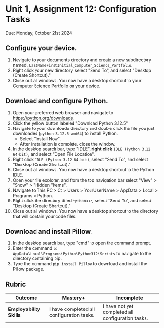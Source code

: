 # Unit 1, Assignment 12: Configuration Tasks
Due: Monday, October 21st 2024

## Configure your device.

1. Navigate to your documents directory and create a new subdirectory named, `LastNameFirstInitial_Computer_Science_Portfolio`.
2. Right click your new directory, select "Send To", and select "Desktop (Create Shortcut)."
3. Close out all windows.  You now have a desktop shortcut to your Computer Science Portfolio on your device.  

## Download and configure Python.

1. Open your preferred web browser and navigate to https://python.org/downloads.
2. Click the yellow button labeled "Download Python 3.12.5".
3. Navigate to your downloads directory and double click the file you just downloaded (`python-3.12.5-amd64`) to install Python.
   * Select "Install Now".
   * After installation is complete, close the window.
4. In the desktop search bar, type "IDLE", **right click** `IDLE (Python 3.12 64-bit)`, and select "Open File Location".  
5. Right click `IDLE (Python 3.12 64-bit)`, select "Send To", and select "Desktop (Create Shortcut)."
6. Close out all windows.  You now have a desktop shortcut to the Python IDLE.
7. Open your file explorer, and from the top navigation bar select "View" > "Show" > "Hidden "Items".
8. Navigate to This PC > C: > Users > YourUserName > AppData > Local > Programs > Python.
9. Right click the directory titled `Python312`, select "Send To", and select "Desktop (Create Shortcut)."
10. Close out all windows.  You now have a desktop shortcut to the directory that will contain your code files.
    
## Download and install Pillow.

1. In the desktop search bar, type "cmd" to open the command prompt.
2. Enter the command `cd AppData\Local\Programs\Python\Python312\Scripts` to navigate to the directory containing pip.
3. Type the command `pip install Pillow` to download and install the Pillow package.

## Rubric

|Outcome|Mastery+|Incomplete|
|---|---|---|
|**Employability Skills**|I have completed all configuration tasks.|I have not yet completed all configuration tasks.|

